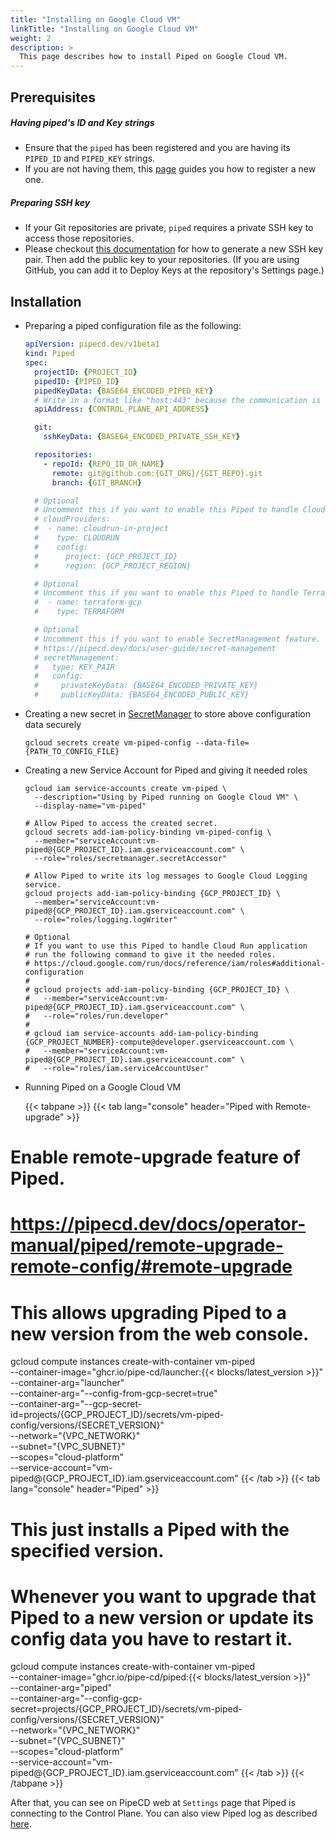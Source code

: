 ```yaml
---
title: "Installing on Google Cloud VM"
linkTitle: "Installing on Google Cloud VM"
weight: 2
description: >
  This page describes how to install Piped on Google Cloud VM.
---
```


## Prerequisites

##### Having piped's ID and Key strings
- Ensure that the `piped` has been registered and you are having its `PIPED_ID` and `PIPED_KEY` strings.
- If you are not having them, this [page](/docs/operator-manual/control-plane/registering-a-piped/) guides you how to register a new one.

##### Preparing SSH key
- If your Git repositories are private, `piped` requires a private SSH key to access those repositories.
- Please checkout [this documentation](https://help.github.com/en/github/authenticating-to-github/generating-a-new-ssh-key-and-adding-it-to-the-ssh-agent) for how to generate a new SSH key pair. Then add the public key to your repositories. (If you are using GitHub, you can add it to Deploy Keys at the repository's Settings page.)

## Installation

- Preparing a piped configuration file as the following:

  ``` yaml
  apiVersion: pipecd.dev/v1beta1
  kind: Piped
  spec:
    projectID: {PROJECT_ID}
    pipedID: {PIPED_ID}
    pipedKeyData: {BASE64_ENCODED_PIPED_KEY}
    # Write in a format like "host:443" because the communication is done via gRPC.
    apiAddress: {CONTROL_PLANE_API_ADDRESS}

    git:
      sshKeyData: {BASE64_ENCODED_PRIVATE_SSH_KEY}

    repositories:
      - repoId: {REPO_ID_OR_NAME}
        remote: git@github.com:{GIT_ORG}/{GIT_REPO}.git
        branch: {GIT_BRANCH}

    # Optional
    # Uncomment this if you want to enable this Piped to handle Cloud Run application.
    # cloudProviders:
    #  - name: cloudrun-in-project
    #    type: CLOUDRUN
    #    config:
    #      project: {GCP_PROJECT_ID}
    #      region: {GCP_PROJECT_REGION}

    # Optional
    # Uncomment this if you want to enable this Piped to handle Terraform application.
    #  - name: terraform-gcp
    #    type: TERRAFORM

    # Optional
    # Uncomment this if you want to enable SecretManagement feature.
    # https://pipecd.dev/docs/user-guide/secret-management
    # secretManagement:
    #   type: KEY_PAIR
    #   config:
    #     privateKeyData: {BASE64_ENCODED_PRIVATE_KEY}
    #     publicKeyData: {BASE64_ENCODED_PUBLIC_KEY}
  ```

- Creating a new secret in [SecretManager](https://cloud.google.com/secret-manager/docs/creating-and-accessing-secrets) to store above configuration data securely

  ``` shell
  gcloud secrets create vm-piped-config --data-file={PATH_TO_CONFIG_FILE}
  ```

- Creating a new Service Account for Piped and giving it needed roles

  ``` shell
  gcloud iam service-accounts create vm-piped \
    --description="Using by Piped running on Google Cloud VM" \
    --display-name="vm-piped"

  # Allow Piped to access the created secret.
  gcloud secrets add-iam-policy-binding vm-piped-config \
    --member="serviceAccount:vm-piped@{GCP_PROJECT_ID}.iam.gserviceaccount.com" \
    --role="roles/secretmanager.secretAccessor"

  # Allow Piped to write its log messages to Google Cloud Logging service.
  gcloud projects add-iam-policy-binding {GCP_PROJECT_ID} \
    --member="serviceAccount:vm-piped@{GCP_PROJECT_ID}.iam.gserviceaccount.com" \
    --role="roles/logging.logWriter"

  # Optional
  # If you want to use this Piped to handle Cloud Run application
  # run the following command to give it the needed roles.
  # https://cloud.google.com/run/docs/reference/iam/roles#additional-configuration
  #
  # gcloud projects add-iam-policy-binding {GCP_PROJECT_ID} \
  #   --member="serviceAccount:vm-piped@{GCP_PROJECT_ID}.iam.gserviceaccount.com" \
  #   --role="roles/run.developer"
  #
  # gcloud iam service-accounts add-iam-policy-binding {GCP_PROJECT_NUMBER}-compute@developer.gserviceaccount.com \
  #   --member="serviceAccount:vm-piped@{GCP_PROJECT_ID}.iam.gserviceaccount.com" \
  #   --role="roles/iam.serviceAccountUser"
  ```

- Running Piped on a Google Cloud VM

  {{< tabpane >}}
  {{< tab lang="console" header="Piped with Remote-upgrade" >}}
# Enable remote-upgrade feature of Piped.
# https://pipecd.dev/docs/operator-manual/piped/remote-upgrade-remote-config/#remote-upgrade
# This allows upgrading Piped to a new version from the web console.

  gcloud compute instances create-with-container vm-piped \
    --container-image="ghcr.io/pipe-cd/launcher:{{< blocks/latest_version >}}" \
    --container-arg="launcher" \
    --container-arg="--config-from-gcp-secret=true" \
    --container-arg="--gcp-secret-id=projects/{GCP_PROJECT_ID}/secrets/vm-piped-config/versions/{SECRET_VERSION}" \
    --network="{VPC_NETWORK}" \
    --subnet="{VPC_SUBNET}" \
    --scopes="cloud-platform" \
    --service-account="vm-piped@{GCP_PROJECT_ID}.iam.gserviceaccount.com"
  {{< /tab >}}
  {{< tab lang="console" header="Piped" >}}
# This just installs a Piped with the specified version.
# Whenever you want to upgrade that Piped to a new version or update its config data you have to restart it.

  gcloud compute instances create-with-container vm-piped \
    --container-image="ghcr.io/pipe-cd/piped:{{< blocks/latest_version >}}" \
    --container-arg="piped" \
    --container-arg="--config-gcp-secret=projects/{GCP_PROJECT_ID}/secrets/vm-piped-config/versions/{SECRET_VERSION}" \
    --network="{VPC_NETWORK}" \
    --subnet="{VPC_SUBNET}" \
    --scopes="cloud-platform" \
    --service-account="vm-piped@{GCP_PROJECT_ID}.iam.gserviceaccount.com"
  {{< /tab >}}
  {{< /tabpane >}}

After that, you can see on PipeCD web at `Settings` page that Piped is connecting to the Control Plane.
You can also view Piped log as described [here](https://cloud.google.com/compute/docs/containers/deploying-containers#viewing_logs).
